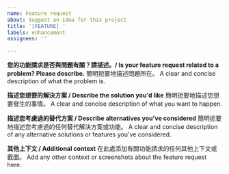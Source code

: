 ```yaml
---
name: Feature request
about: Suggest an idea for this project
title: '[FEATURE] '
labels: enhancement
assignees: ''

---
```


**您的功能請求是否與問題有關？請描述。/ Is your feature request related to a problem? Please describe.**
簡明扼要地描述問題所在。
A clear and concise description of what the problem is.

**描述您想要的解決方案 / Describe the solution you'd like**
簡明扼要地描述您想要發生的事情。
A clear and concise description of what you want to happen.

**描述您考慮過的替代方案 / Describe alternatives you've considered**
簡明扼要地描述您考慮過的任何替代解決方案或功能。
A clear and concise description of any alternative solutions or features you've considered.

**其他上下文 / Additional context**
在此處添加有關功能請求的任何其他上下文或截圖。
Add any other context or screenshots about the feature request here. 